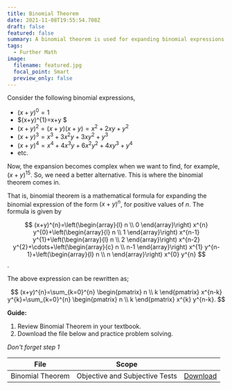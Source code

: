 ```yaml
---
title: Binomial Theorem
date: 2021-11-08T19:55:54.708Z
draft: false
featured: false
summary: A binomial theorem is used for expanding binomial expressions....
tags:
  - Further Math
image:
  filename: featured.jpg
  focal_point: Smart
  preview_only: false
---
```

Consider the following binomial expressions, 

- $(x+y)^{0}=1$
- $(x+y)^{1}=x+y $
- $(x + y)^2 = (x + y)(x + y) = x^{2}+2 x y+y^{2}$
- $(x+y)^{3}=x^{3}+3 x^{2} y+3 x y^{2}+y^{3}$
- $(x+y)^{4}=x^{4}+4 x^{3} y+6 x^{2} y^{2}+4 x y^{3}+y^{4}$
- etc.

Now, the expansion becomes complex when we want to find, for example, $(x + y)^15$. 
So, we need a better alternative. This is where the binomial theorem comes in. 

That is, binomial theorem is a mathematical formula for expanding the binomial expression of the form $(x + y)^n$, for positive values of $n$. The formula is given by

$$
(x+y)^{n}=\left(\begin{array}{l}
n \\
0
\end{array}\right) x^{n} y^{0}+\left(\begin{array}{l}
n \\
1
\end{array}\right) x^{n-1} y^{1}+\left(\begin{array}{l}
n \\
2
\end{array}\right) x^{n-2} y^{2}+\cdots+\left(\begin{array}{c}
n \\
n-1
\end{array}\right) x^{1} y^{n-1}+\left(\begin{array}{l}
n \\
n
\end{array}\right) x^{0} y^{n}
$$.

The above expression can be rewritten as;

$$
(x+y)^{n}=\sum_{k=0}^{n} \begin{pmatrix} n \\ k \end{pmatrix} x^{n-k} y^{k}=\sum_{k=0}^{n} \begin{pmatrix}  n \\ k \end{pmatrix} x^{k} y^{n-k}.
$$

**Guide:**
1. Review Binomial Theorem in your textbook.
2. Download the file below and practice problem solving.

_Don't forget step 1_

| File                       |  Scope                       |             |
| -------------------------- |------------------------------| ----------- |
| Binomial Theorem          | Objective and Subjective Tests    | [Download](https://drive.google.com/uc?export=download&id=1AcVym8hYzEbuHEjd5lY867y7xb9ZqYZi)       |



